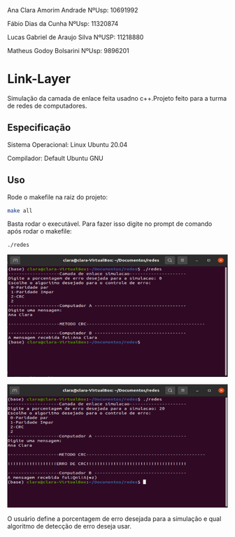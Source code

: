 Ana Clara Amorim Andrade NºUsp: 10691992

Fábio Dias da Cunha NºUsp: 11320874

Lucas Gabriel de Araujo Silva NºUSP: 11218880

Matheus Godoy Bolsarini NºUsp: 9896201

# Link-Layer
Simulação da camada de enlace feita usadno c++.Projeto feito para a turma de redes de computadores.

## Especificação
Sistema Operacional: Linux Ubuntu 20.04

Compilador: Default Ubuntu GNU

## Uso

Rode o makefile na raiz do projeto:

```bash
make all
```

Basta rodar o executável. Para fazer isso digite no prompt de comando após rodar o makefile:

```bash
./redes
```

![CRC example](./exemplo_crc.PNG "CRC Example")

![CRC example_error](./exemplo_erro_crc.PNG "CRC ERROR Example")

O usuário define a porcentagem de erro desejada para a simulação e qual algoritmo de detecção de erro deseja usar.
